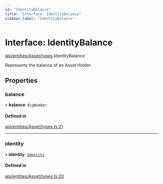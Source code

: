 ```yaml
---
id: "IdentityBalance"
title: "Interface: IdentityBalance"
sidebar_label: "IdentityBalance"
---
```


# Interface: IdentityBalance

[api/entities/Asset/types](../../../../../../modules/API/Entities/Asset/Types/Types.md).IdentityBalance

Represents the balance of an Asset Holder

## Properties

### balance

• **balance**: `BigNumber`

#### Defined in

[api/entities/Asset/types.ts:21](https://github.com/PolymeshAssociation/polymesh-sdk/blob/15be87e8/src/api/entities/Asset/types.ts#L21)

___

### identity

• **identity**: [`Identity`](../../../../../../classes/API/Entities/Identity/Identity.md)

#### Defined in

[api/entities/Asset/types.ts:20](https://github.com/PolymeshAssociation/polymesh-sdk/blob/15be87e8/src/api/entities/Asset/types.ts#L20)
